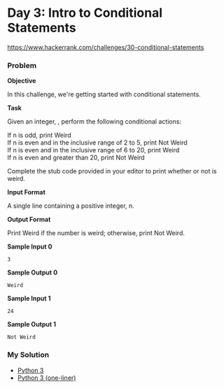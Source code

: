 # Day 3: Intro to Conditional Statements

https://www.hackerrank.com/challenges/30-conditional-statements

### Problem

**Objective**

In this challenge, we're getting started with conditional statements.

**Task**

Given an integer, , perform the following conditional actions:  

If n is odd, print Weird  
If n is even and in the inclusive range of 2 to 5, print Not Weird  
If n is even and in the inclusive range of 6 to 20, print Weird  
If n is even and greater than 20, print Not Weird  

Complete the stub code provided in your editor to print whether or not  is weird.  

**Input Format**

A single line containing a positive integer, n.

**Output Format**

Print Weird if the number is weird; otherwise, print Not Weird.

**Sample Input 0**

```
3
```

**Sample Output 0**

```
Weird
```

**Sample Input 1**

```
24
```

**Sample Output 1**

```
Not Weird
```

### My Solution

- [Python 3](python3.py)
- [Python 3 (one-liner)](python3-oneliner.py)